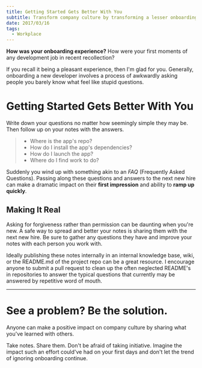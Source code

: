 ```yaml
---
title: Getting Started Gets Better With You
subtitle: Transform company culture by transforming a lesser onboarding experience into a great one for future hires.
date: 2017/03/16
tags:
  - Workplace
---
```


**How was your onboarding experience?** How were your first moments of any development job in recent recollection?

If you recall it being a pleasant experience, then I'm glad for you. Generally, onboarding a new developer involves a process of awkwardly asking people you barely know what feel like stupid questions.

# Getting Started Gets Better With You

Write down your questions no matter how seemingly simple they may be. Then follow up on your notes with the answers.

> * Where is the app's repo?
> * How do I install the app's dependencies?
> * How do I launch the app?
> * Where do I find work to do?

Suddenly you wind up with something akin to an _FAQ_ (Frequently Asked Questions). Passing along these questions and answers to the next new hire can make a dramatic impact on their **first impression** and ability to **ramp up quickly**.

## Making It Real

Asking for forgiveness rather than permission can be daunting when you're new. A safe way to spread and better your notes is sharing them with the next new hire. Be sure to gather any questions they have and improve your notes with each person you work with.

Ideally publishing these notes internally in an internal knowledge base, wiki, or the README.md of the project repo can be a great resource. I encourage
anyone to submit a pull request to clean up the often neglected README's in repositories to answer the typical questions that currently may be answered by repetitive word of mouth.

---

# See a problem? Be the solution.

Anyone can make a positive impact on company culture by sharing what you've learned with others.

Take notes. Share them. Don't be afraid of taking initiative. Imagine the impact such an effort could've had on your first days and don't let the trend of ignoring onboarding continue.
